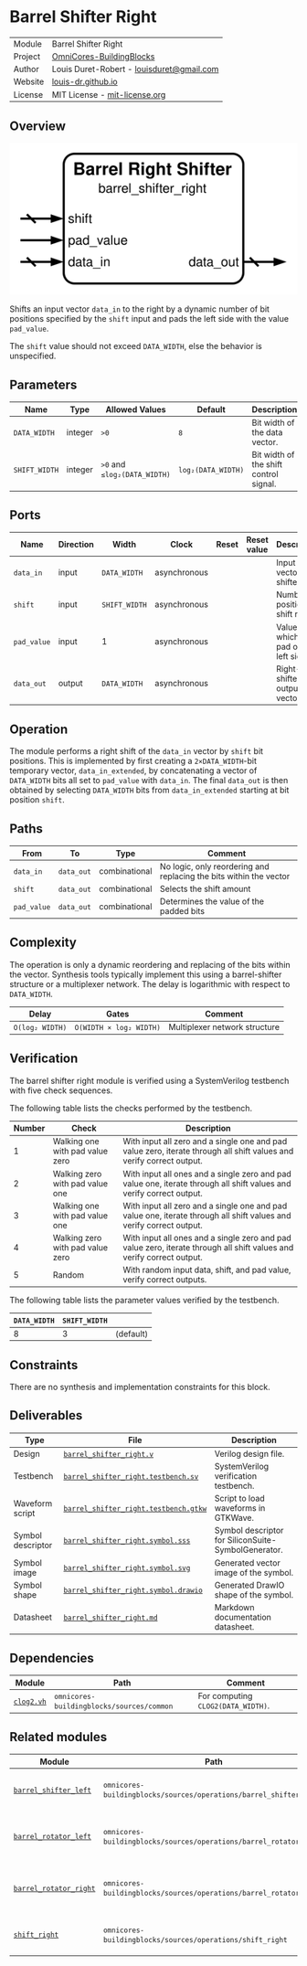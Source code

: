 # Barrel Shifter Right

|         |                                                                                  |
| ------- | -------------------------------------------------------------------------------- |
| Module  | Barrel Shifter Right                                                             |
| Project | [OmniCores-BuildingBlocks](https://github.com/Louis-DR/OmniCores-BuildingBlocks) |
| Author  | Louis Duret-Robert - [louisduret@gmail.com](mailto:louisduret@gmail.com)         |
| Website | [louis-dr.github.io](https://louis-dr.github.io)                                 |
| License | MIT License - [mit-license.org](https://mit-license.org)                         |

## Overview

![barrel_shifter_right](barrel_shifter_right.symbol.svg)

Shifts an input vector `data_in` to the right by a dynamic number of bit positions specified by the `shift` input and pads the left side with the value `pad_value`.

The `shift` value should not exceed `DATA_WIDTH`, else the behavior is unspecified.

## Parameters

| Name          | Type    | Allowed Values               | Default            | Description                            |
| ------------- | ------- | ---------------------------- | ------------------ | -------------------------------------- |
| `DATA_WIDTH`  | integer | `>0`                         | `8`                | Bit width of the data vector.          |
| `SHIFT_WIDTH` | integer | `>0` and `≤log₂(DATA_WIDTH)` | `log₂(DATA_WIDTH)` | Bit width of the shift control signal. |

## Ports

| Name        | Direction | Width         | Clock        | Reset | Reset value | Description                             |
| ----------- | --------- | ------------- | ------------ | ----- | ----------- | --------------------------------------- |
| `data_in`   | input     | `DATA_WIDTH`  | asynchronous |       |             | Input data vector to be shifted.        |
| `shift`     | input     | `SHIFT_WIDTH` | asynchronous |       |             | Number of positions to shift right.     |
| `pad_value` | input     | 1             | asynchronous |       |             | Value by which to pad on the left side. |
| `data_out`  | output    | `DATA_WIDTH`  | asynchronous |       |             | Right-shifted output data vector.       |

## Operation

The module performs a right shift of the `data_in` vector by `shift` bit positions. This is implemented by first creating a `2×DATA_WIDTH`-bit temporary vector, `data_in_extended`, by concatenating a vector of `DATA_WIDTH` bits all set to `pad_value` with `data_in`. The final `data_out` is then obtained by selecting `DATA_WIDTH` bits from `data_in_extended` starting at bit position `shift`.

## Paths

| From        | To         | Type          | Comment                                                            |
| ----------- | ---------- | ------------- | ------------------------------------------------------------------ |
| `data_in`   | `data_out` | combinational | No logic, only reordering and replacing the bits within the vector |
| `shift`     | `data_out` | combinational | Selects the shift amount                                           |
| `pad_value` | `data_out` | combinational | Determines the value of the padded bits                            |

## Complexity

The operation is only a dynamic reordering and replacing of the bits within the vector. Synthesis tools typically implement this using a barrel-shifter structure or a multiplexer network. The delay is logarithmic with respect to `DATA_WIDTH`.

| Delay           | Gates                   | Comment                       |
| --------------- | ----------------------- | ----------------------------- |
| `O(log₂ WIDTH)` | `O(WIDTH × log₂ WIDTH)` | Multiplexer network structure |

## Verification

The barrel shifter right module is verified using a SystemVerilog testbench with five check sequences.

The following table lists the checks performed by the testbench.

| Number | Check                            | Description                                                                                                           |
| ------ | -------------------------------- | --------------------------------------------------------------------------------------------------------------------- |
| 1      | Walking one with pad value zero  | With input all zero and a single one and pad value zero, iterate through all shift values and verify correct output.  |
| 2      | Walking zero with pad value one  | With input all ones and a single zero and pad value one, iterate through all shift values and verify correct output.  |
| 3      | Walking one with pad value one   | With input all zero and a single one and pad value one, iterate through all shift values and verify correct output.   |
| 4      | Walking zero with pad value zero | With input all ones and a single zero and pad value zero, iterate through all shift values and verify correct output. |
| 5      | Random                           | With random input data, shift, and pad value, verify correct outputs.                                                 |

The following table lists the parameter values verified by the testbench.

| `DATA_WIDTH` | `SHIFT_WIDTH` |           |
| ------------ | ------------- | --------- |
| 8            | 3             | (default) |

## Constraints

There are no synthesis and implementation constraints for this block.

## Deliverables

| Type              | File                                                                         | Description                                         |
| ----------------- | ---------------------------------------------------------------------------- | --------------------------------------------------- |
| Design            | [`barrel_shifter_right.v`](barrel_shifter_right.v)                           | Verilog design file.                                |
| Testbench         | [`barrel_shifter_right.testbench.sv`](barrel_shifter_right.testbench.sv)     | SystemVerilog verification testbench.               |
| Waveform script   | [`barrel_shifter_right.testbench.gtkw`](barrel_shifter_right.testbench.gtkw) | Script to load waveforms in GTKWave.                |
| Symbol descriptor | [`barrel_shifter_right.symbol.sss`](barrel_shifter_right.symbol.sss)         | Symbol descriptor for SiliconSuite-SymbolGenerator. |
| Symbol image      | [`barrel_shifter_right.symbol.svg`](barrel_shifter_right.symbol.svg)         | Generated vector image of the symbol.               |
| Symbol shape      | [`barrel_shifter_right.symbol.drawio`](barrel_shifter_right.symbol.drawio)   | Generated DrawIO shape of the symbol.               |
| Datasheet         | [`barrel_shifter_right.md`](barrel_shifter_right.md)                         | Markdown documentation datasheet.                   |

## Dependencies

| Module                              | Path                                      | Comment                            |
| ----------------------------------- | ----------------------------------------- | ---------------------------------- |
| [`clog2.vh`](../../common/clog2.vh) | `omnicores-buildingblocks/sources/common` | For computing `CLOG2(DATA_WIDTH)`. |

## Related modules

| Module                                                                    | Path                                                               | Comment                                    |
| ------------------------------------------------------------------------- | ------------------------------------------------------------------ | ------------------------------------------ |
| [`barrel_shifter_left`](../barrel_shifter_left/barrel_shifter_left.md)    | `omnicores-buildingblocks/sources/operations/barrel_shifter_left`  | Barrel shifter for dynamic left shift.     |
| [`barrel_rotator_left`](../barrel_rotator_left/barrel_rotator_left.md)    | `omnicores-buildingblocks/sources/operations/barrel_rotator_left`  | Barrel rotator for dynamic left rotation.  |
| [`barrel_rotator_right`](../barrel_rotator_right/barrel_rotator_right.md) | `omnicores-buildingblocks/sources/operations/barrel_rotator_right` | Barrel rotator for dynamic right rotation. |
| [`shift_right`](../shift_right/shift_right.md)                            | `omnicores-buildingblocks/sources/operations/shift_right`          | Static right shift with fixed amount.      |



